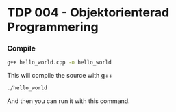 # TDP 004 - Objektorienterad Programmering

### Compile 

```bash
g++ hello_world.cpp -o hello_world
```
This will compile the source with g++

```bash
./hello_world
```
And then you can run it with this command. 
